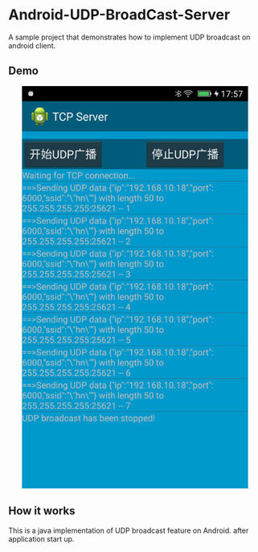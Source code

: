 # Android-UDP-BroadCast-Server
A sample project that demonstrates how to implement UDP broadcast on android client.

## Demo
<div  align="center">    
	<img src="./udp_screenshot.png" width = "450"/>
</div>


## How it works
This is a java implementation of UDP broadcast feature on Android. after application start up.